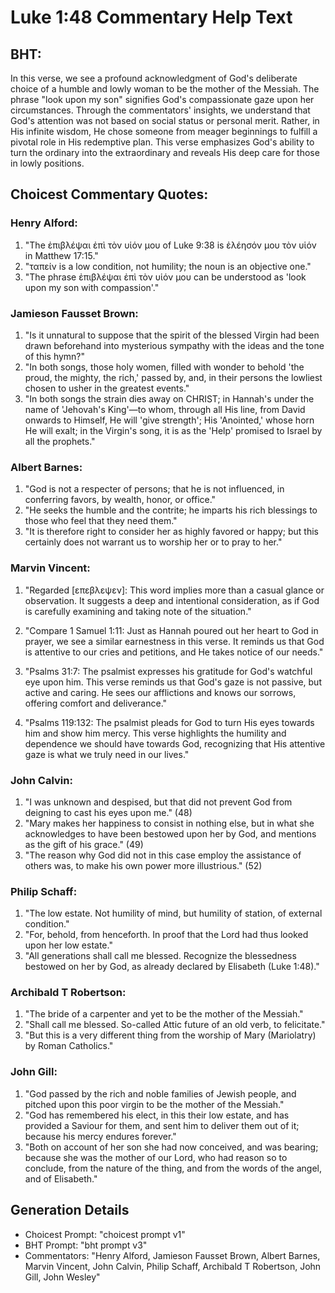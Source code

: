# Luke 1:48 Commentary Help Text

## BHT:
In this verse, we see a profound acknowledgment of God's deliberate choice of a humble and lowly woman to be the mother of the Messiah. The phrase "look upon my son" signifies God's compassionate gaze upon her circumstances. Through the commentators' insights, we understand that God's attention was not based on social status or personal merit. Rather, in His infinite wisdom, He chose someone from meager beginnings to fulfill a pivotal role in His redemptive plan. This verse emphasizes God's ability to turn the ordinary into the extraordinary and reveals His deep care for those in lowly positions.

## Choicest Commentary Quotes:
### Henry Alford:
1. "The ἐπιβλέψαι ἐπὶ τὸν υἱόν μου of Luke 9:38 is ἐλέησόν μου τὸν υἱόν in Matthew 17:15." 
2. "ταπείν is a low condition, not humility; the noun is an objective one." 
3. "The phrase ἐπιβλέψαι ἐπὶ τὸν υἱόν μου can be understood as 'look upon my son with compassion'."

### Jamieson Fausset Brown:
1. "Is it unnatural to suppose that the spirit of the blessed Virgin had been drawn beforehand into mysterious sympathy with the ideas and the tone of this hymn?"
2. "In both songs, those holy women, filled with wonder to behold 'the proud, the mighty, the rich,' passed by, and, in their persons the lowliest chosen to usher in the greatest events."
3. "In both songs the strain dies away on CHRIST; in Hannah's under the name of 'Jehovah's King'—to whom, through all His line, from David onwards to Himself, He will 'give strength'; His 'Anointed,' whose horn He will exalt; in the Virgin's song, it is as the 'Help' promised to Israel by all the prophets."

### Albert Barnes:
1. "God is not a respecter of persons; that he is not influenced, in conferring favors, by wealth, honor, or office."
2. "He seeks the humble and the contrite; he imparts his rich blessings to those who feel that they need them."
3. "It is therefore right to consider her as highly favored or happy; but this certainly does not warrant us to worship her or to pray to her."

### Marvin Vincent:
1. "Regarded [επεβλεψεν]: This word implies more than a casual glance or observation. It suggests a deep and intentional consideration, as if God is carefully examining and taking note of the situation." 

2. "Compare 1 Samuel 1:11: Just as Hannah poured out her heart to God in prayer, we see a similar earnestness in this verse. It reminds us that God is attentive to our cries and petitions, and He takes notice of our needs."

3. "Psalms 31:7: The psalmist expresses his gratitude for God's watchful eye upon him. This verse reminds us that God's gaze is not passive, but active and caring. He sees our afflictions and knows our sorrows, offering comfort and deliverance."

4. "Psalms 119:132: The psalmist pleads for God to turn His eyes towards him and show him mercy. This verse highlights the humility and dependence we should have towards God, recognizing that His attentive gaze is what we truly need in our lives."

### John Calvin:
1. "I was unknown and despised, but that did not prevent God from deigning to cast his eyes upon me." (48)
2. "Mary makes her happiness to consist in nothing else, but in what she acknowledges to have been bestowed upon her by God, and mentions as the gift of his grace." (49)
3. "The reason why God did not in this case employ the assistance of others was, to make his own power more illustrious." (52)

### Philip Schaff:
1. "The low estate. Not humility of mind, but humility of station, of external condition."
2. "For, behold, from henceforth. In proof that the Lord had thus looked upon her low estate."
3. "All generations shall call me blessed. Recognize the blessedness bestowed on her by God, as already declared by Elisabeth (Luke 1:48)."

### Archibald T Robertson:
1. "The bride of a carpenter and yet to be the mother of the Messiah."
2. "Shall call me blessed. So-called Attic future of an old verb, to felicitate."
3. "But this is a very different thing from the worship of Mary (Mariolatry) by Roman Catholics."

### John Gill:
1. "God passed by the rich and noble families of Jewish people, and pitched upon this poor virgin to be the mother of the Messiah."
2. "God has remembered his elect, in this their low estate, and has provided a Saviour for them, and sent him to deliver them out of it; because his mercy endures forever."
3. "Both on account of her son she had now conceived, and was bearing; because she was the mother of our Lord, who had reason so to conclude, from the nature of the thing, and from the words of the angel, and of Elisabeth."


## Generation Details
- Choicest Prompt: "choicest prompt v1"
- BHT Prompt: "bht prompt v3"
- Commentators: "Henry Alford, Jamieson Fausset Brown, Albert Barnes, Marvin Vincent, John Calvin, Philip Schaff, Archibald T Robertson, John Gill, John Wesley"
